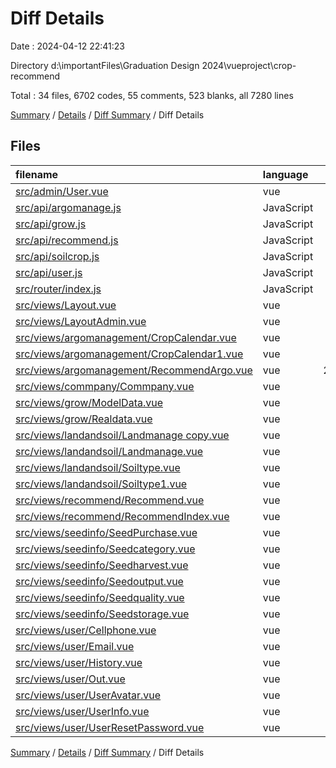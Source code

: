 # Diff Details

Date : 2024-04-12 22:41:23

Directory d:\\importantFiles\\Graduation Design 2024\\vueproject\\crop-recommend

Total : 34 files,  6702 codes, 55 comments, 523 blanks, all 7280 lines

[Summary](results.md) / [Details](details.md) / [Diff Summary](diff.md) / Diff Details

## Files
| filename | language | code | comment | blank | total |
| :--- | :--- | ---: | ---: | ---: | ---: |
| [src/admin/User.vue](/src/admin/User.vue) | vue | 972 | 9 | 82 | 1,063 |
| [src/api/argomanage.js](/src/api/argomanage.js) | JavaScript | 28 | 0 | 0 | 28 |
| [src/api/grow.js](/src/api/grow.js) | JavaScript | 7 | 0 | 2 | 9 |
| [src/api/recommend.js](/src/api/recommend.js) | JavaScript | 6 | 0 | 0 | 6 |
| [src/api/soilcrop.js](/src/api/soilcrop.js) | JavaScript | 27 | 1 | 4 | 32 |
| [src/api/user.js](/src/api/user.js) | JavaScript | 12 | 0 | 0 | 12 |
| [src/router/index.js](/src/router/index.js) | JavaScript | 2 | 0 | 0 | 2 |
| [src/views/Layout.vue](/src/views/Layout.vue) | vue | -36 | 18 | 0 | -18 |
| [src/views/LayoutAdmin.vue](/src/views/LayoutAdmin.vue) | vue | 12 | 0 | 0 | 12 |
| [src/views/argomanagement/CropCalendar.vue](/src/views/argomanagement/CropCalendar.vue) | vue | 330 | 0 | 21 | 351 |
| [src/views/argomanagement/CropCalendar1.vue](/src/views/argomanagement/CropCalendar1.vue) | vue | -32 | 0 | -4 | -36 |
| [src/views/argomanagement/RecommendArgo.vue](/src/views/argomanagement/RecommendArgo.vue) | vue | 2,049 | 14 | 140 | 2,203 |
| [src/views/commpany/Commpany.vue](/src/views/commpany/Commpany.vue) | vue | 164 | 0 | 16 | 180 |
| [src/views/grow/ModelData.vue](/src/views/grow/ModelData.vue) | vue | 407 | 2 | 21 | 430 |
| [src/views/grow/Realdata.vue](/src/views/grow/Realdata.vue) | vue | 55 | 0 | 0 | 55 |
| [src/views/landandsoil/Landmanage copy.vue](/src/views/landandsoil/Landmanage%20copy.vue) | vue | 138 | 0 | 8 | 146 |
| [src/views/landandsoil/Landmanage.vue](/src/views/landandsoil/Landmanage.vue) | vue | 988 | 11 | 94 | 1,093 |
| [src/views/landandsoil/Soiltype.vue](/src/views/landandsoil/Soiltype.vue) | vue | 640 | 5 | 52 | 697 |
| [src/views/landandsoil/Soiltype1.vue](/src/views/landandsoil/Soiltype1.vue) | vue | 678 | 5 | 56 | 739 |
| [src/views/recommend/Recommend.vue](/src/views/recommend/Recommend.vue) | vue | -7 | 0 | 0 | -7 |
| [src/views/recommend/RecommendIndex.vue](/src/views/recommend/RecommendIndex.vue) | vue | 247 | -24 | 29 | 252 |
| [src/views/seedinfo/SeedPurchase.vue](/src/views/seedinfo/SeedPurchase.vue) | vue | 0 | 0 | -1 | -1 |
| [src/views/seedinfo/Seedcategory.vue](/src/views/seedinfo/Seedcategory.vue) | vue | 0 | 0 | -1 | -1 |
| [src/views/seedinfo/Seedharvest.vue](/src/views/seedinfo/Seedharvest.vue) | vue | 0 | 0 | -1 | -1 |
| [src/views/seedinfo/Seedoutput.vue](/src/views/seedinfo/Seedoutput.vue) | vue | 0 | 0 | -1 | -1 |
| [src/views/seedinfo/Seedquality.vue](/src/views/seedinfo/Seedquality.vue) | vue | 0 | 0 | -1 | -1 |
| [src/views/seedinfo/Seedstorage.vue](/src/views/seedinfo/Seedstorage.vue) | vue | 0 | 0 | -1 | -1 |
| [src/views/user/Cellphone.vue](/src/views/user/Cellphone.vue) | vue | -187 | -1 | -13 | -201 |
| [src/views/user/Email.vue](/src/views/user/Email.vue) | vue | -187 | -1 | -13 | -201 |
| [src/views/user/History.vue](/src/views/user/History.vue) | vue | 725 | 17 | 64 | 806 |
| [src/views/user/Out.vue](/src/views/user/Out.vue) | vue | -187 | -1 | -13 | -201 |
| [src/views/user/UserAvatar.vue](/src/views/user/UserAvatar.vue) | vue | -88 | 0 | -13 | -101 |
| [src/views/user/UserInfo.vue](/src/views/user/UserInfo.vue) | vue | -58 | 0 | -4 | -62 |
| [src/views/user/UserResetPassword.vue](/src/views/user/UserResetPassword.vue) | vue | -3 | 0 | 0 | -3 |

[Summary](results.md) / [Details](details.md) / [Diff Summary](diff.md) / Diff Details
